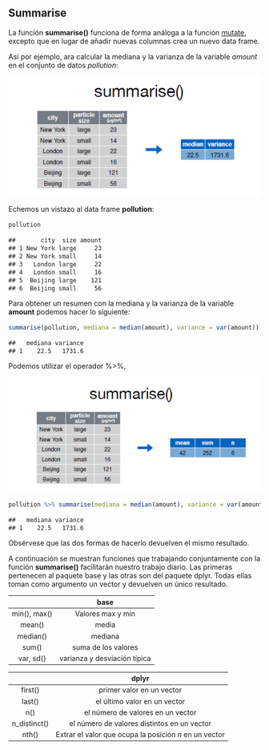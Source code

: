 



##  Summarise

La función __summarise()__ funciona de forma análoga a la función [mutate](mutate.md), excepto que en lugar de añadir nuevas columnas crea un nuevo data frame.  


Así por ejemplo, ara calcular la mediana y la varianza de la variable _amount_ en el conjunto de datos _pollution_:  

![](summarise.PNG)  

Echemos un vistazo al data frame __pollution__:  


```r
pollution
```

```
##       city  size amount
## 1 New York large     23
## 2 New York small     14
## 3   London large     22
## 4   London small     16
## 5  Beijing large    121
## 6  Beijing small     56
```

Para obtener un resumen con la mediana y la varianza de la variable __amount__ podemos hacer lo siguiente:  


```r
summarise(pollution, mediana = median(amount), variance = var(amount))
```

```
##   mediana variance
## 1    22.5   1731.6
```



Podemos utilizar el operador %>%, 

![](summarise1.PNG)  



```r
pollution %>% summarise(mediana = median(amount), variance = var(amount))
```

```
##   mediana variance
## 1    22.5   1731.6
```

Obsérvese que las dos formas de hacerlo devuelven el mismo resultado.  



A continuación se muestran funciones que trabajando conjuntamente con la función __summarise()__ facilitarán nuestro trabajo diario. Las primeras pertenecen al paquete base y las otras son del paquete dplyr. Todas ellas toman como argumento un vector y devuelven un único resultado.  

  
  

|    | base |
| :---: | :---: |
| min(), max() | Valores max y min |
| mean() | media   |
| median()| mediana |
| sum() | suma de los valores  |
| var, sd()  | varianza y desviación típica |  



  

|      | dplyr |
| :---: | :---: |
| first() | primer valor en un vector |
| last() | el último valor en un vector |
| n() | el número de valores en un vector |
| n_distinct() | el número de valores distintos en un vector |
| nth() | Extrar el valor que ocupa la posición _n_ en un vector |  


